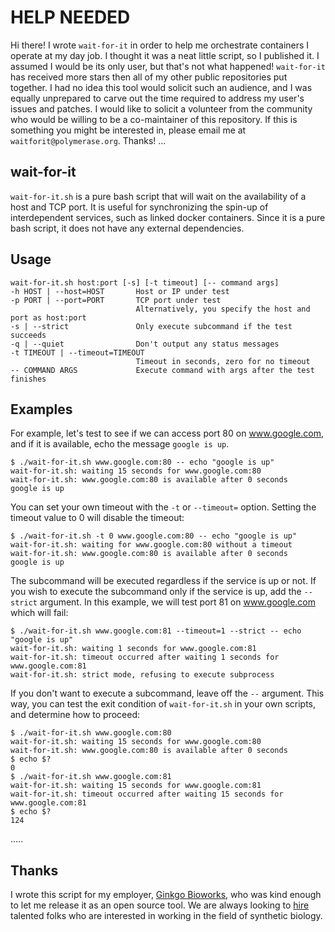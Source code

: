 # HELP NEEDED

Hi there!  I wrote `wait-for-it` in order to help me orchestrate containers I operate at my day job.  I thought it was a neat little script, so I published it.  I assumed I would be its only user, but that's not what happened!  `wait-for-it` has received more stars then all of my other public repositories put together.  I had no idea this tool would solicit such an audience, and I was equally unprepared to carve out the time required to address my user's issues and patches.  I would like to solicit a volunteer from the community who would be willing to be a co-maintainer of this repository.  If this is something you might be interested in, please email me at `waitforit@polymerase.org`.  Thanks!
...
## wait-for-it

`wait-for-it.sh` is a pure bash script that will wait on the availability of a host and TCP port.  It is useful for synchronizing the spin-up of interdependent services, such as linked docker containers.  Since it is a pure bash script, it does not have any external dependencies.

## Usage

```
wait-for-it.sh host:port [-s] [-t timeout] [-- command args]
-h HOST | --host=HOST       Host or IP under test
-p PORT | --port=PORT       TCP port under test
                            Alternatively, you specify the host and port as host:port
-s | --strict               Only execute subcommand if the test succeeds
-q | --quiet                Don't output any status messages
-t TIMEOUT | --timeout=TIMEOUT
                            Timeout in seconds, zero for no timeout
-- COMMAND ARGS             Execute command with args after the test finishes
```

## Examples

For example, let's test to see if we can access port 80 on www.google.com, and if it is available, echo the message `google is up`.

```
$ ./wait-for-it.sh www.google.com:80 -- echo "google is up"
wait-for-it.sh: waiting 15 seconds for www.google.com:80
wait-for-it.sh: www.google.com:80 is available after 0 seconds
google is up
```

You can set your own timeout with the `-t` or `--timeout=` option.  Setting the timeout value to 0 will disable the timeout:

```
$ ./wait-for-it.sh -t 0 www.google.com:80 -- echo "google is up"
wait-for-it.sh: waiting for www.google.com:80 without a timeout
wait-for-it.sh: www.google.com:80 is available after 0 seconds
google is up
```

The subcommand will be executed regardless if the service is up or not.  If you wish to execute the subcommand only if the service is up, add the `--strict` argument. In this example, we will test port 81 on www.google.com which will fail:

```
$ ./wait-for-it.sh www.google.com:81 --timeout=1 --strict -- echo "google is up"
wait-for-it.sh: waiting 1 seconds for www.google.com:81
wait-for-it.sh: timeout occurred after waiting 1 seconds for www.google.com:81
wait-for-it.sh: strict mode, refusing to execute subprocess
```

If you don't want to execute a subcommand, leave off the `--` argument.  This way, you can test the exit condition of `wait-for-it.sh` in your own scripts, and determine how to proceed:

```
$ ./wait-for-it.sh www.google.com:80
wait-for-it.sh: waiting 15 seconds for www.google.com:80
wait-for-it.sh: www.google.com:80 is available after 0 seconds
$ echo $?
0
$ ./wait-for-it.sh www.google.com:81
wait-for-it.sh: waiting 15 seconds for www.google.com:81
wait-for-it.sh: timeout occurred after waiting 15 seconds for www.google.com:81
$ echo $?
124
```
.....
## Thanks

I wrote this script for my employer, [Ginkgo Bioworks](http://www.ginkgobioworks.com/), who was kind enough to let me release it as an open source tool.  We are always looking to [hire](https://jobs.lever.co/ginkgobioworks) talented folks who are interested in working in the field of synthetic biology.
